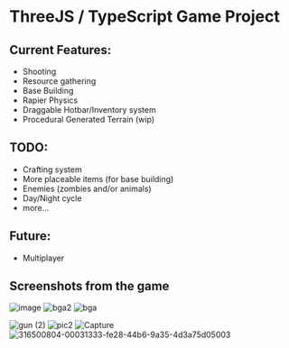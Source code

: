 # ThreeJS / TypeScript Game Project

## Current Features:
- Shooting
- Resource gathering
- Base Building
- Rapier Physics
- Draggable Hotbar/Inventory system
- Procedural Generated Terrain (wip)

## TODO:
- Crafting system
- More placeable items (for base building)
- Enemies (zombies and/or animals)
- Day/Night cycle
- more...
  
## Future:
- Multiplayer

## Screenshots from the game

![image](https://github.com/Loryhoof/bonkers2/assets/29487929/01a02ed2-930b-4b05-80e4-e0080741fa07)
![bga2](https://github.com/Loryhoof/bonkers2/assets/29487929/7425808b-1865-45d8-9586-10dd5b880cd5)
![bga](https://github.com/Loryhoof/bonkers2/assets/29487929/7ec22973-0f8b-48ef-9425-fd434f66fabd)

![gun (2)](https://github.com/Loryhoof/bonkers2/assets/29487929/03866973-5912-49d2-9e02-cd9b77e38812)
![pic2](https://github.com/Loryhoof/bonkers2/assets/29487929/c231f27d-7125-415d-8632-736a6ef5a267)
![Capture](https://github.com/Loryhoof/bonkers2/assets/29487929/f9a4a267-0f86-48e0-a731-e545ff875a3a)
![316500804-00031333-fe28-44b6-9a35-4d3a75d05003](https://github.com/Loryhoof/bonkers2/assets/29487929/71cd9129-671b-49b6-aa96-87d5198d0c17)
